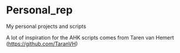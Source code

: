 # Personal_rep
My personal projects and scripts

A lot of inspiration for the AHK scripts comes from Taren van Hemert (https://github.com/TaranVH)
